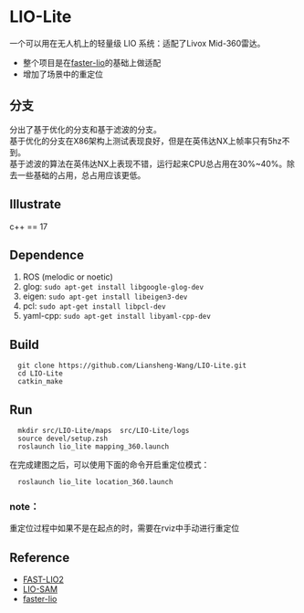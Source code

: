 # LIO-Lite
一个可以用在无人机上的轻量级 LIO 系统：适配了Livox Mid-360雷达。  
* 整个项目是在[faster-lio](https://github.com/gaoxiang12/faster-lio.git)的基础上做适配  
* 增加了场景中的重定位  

## 分支
分出了基于优化的分支和基于滤波的分支。  
基于优化的分支在X86架构上测试表现良好，但是在英伟达NX上帧率只有5hz不到。  
基于滤波的算法在英伟达NX上表现不错，运行起来CPU总占用在30%~40%。除去一些基础的占用，总占用应该更低。

## Illustrate
c++ == 17  

## Dependence
1. ROS (melodic or noetic)
2. glog: ```sudo apt-get install libgoogle-glog-dev```
3. eigen: ```sudo apt-get install libeigen3-dev```
4. pcl: ```sudo apt-get install libpcl-dev```
5. yaml-cpp: ```sudo apt-get install libyaml-cpp-dev```

## Build
```
  git clone https://github.com/Liansheng-Wang/LIO-Lite.git  
  cd LIO-Lite  
  catkin_make  
```

## Run
```
  mkdir src/LIO-Lite/maps  src/LIO-Lite/logs
  source devel/setup.zsh
  roslaunch lio_lite mapping_360.launch  
```
在完成建图之后，可以使用下面的命令开启重定位模式：
```
  roslaunch lio_lite location_360.launch  
```
### note：
  重定位过程中如果不是在起点的时，需要在rviz中手动进行重定位

## Reference
* [FAST-LIO2](https://github.com/hku-mars/FAST_LIO.git)
* [LIO-SAM](https://github.com/TixiaoShan/LIO-SAM.git)
* [faster-lio](https://github.com/gaoxiang12/faster-lio.git)